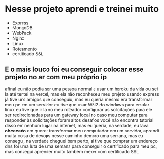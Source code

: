# Nesse projeto aprendi e treinei muito

- Express
- MongoDB
- WebPack
- Nginx
- Linux
- Roteamento
- certificado SSL

## E o mais louco foi eu conseguir colocar esse projeto no ar com meu próprio ip

afinal eu não podia ser uma pessoa normal e usar um heroku da vida ou sei la até tentei na vercel, mas ela não reconheceu meu projeto usando express já tive uns amigos que conseguiu, mas eu queria mesmo era transformar meu pc em um servidor eu tive que usar WSl2 do windows para emular linux eu tive que ir la no meu roteador configurar as solicitações para ele ser redirecionadas para um gateway local no caso meu computar para responder às solicitações foram altos desafios você não encontra tutorial disso em nenhum lugar na internet, mas eu queria, na verdade, eu tava **obcecado** em querer transformar meu computador em um servidor, aprendi muita coisa de devops nesse caminho demoro uma semana, mas eu consegui, na verdade cheguei bem perto, ai tive que comprar um endereço dns foi uma luta de uma semana para conseguir o certificado para meu pc, mas consegui aprender muito também mexer com certificado SSL
